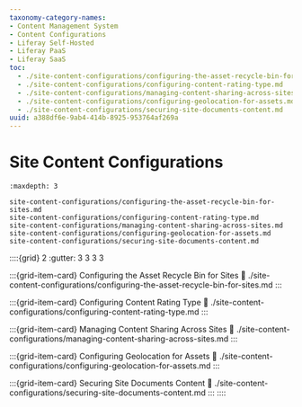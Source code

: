 ```yaml
---
taxonomy-category-names:
- Content Management System
- Content Configurations
- Liferay Self-Hosted
- Liferay PaaS
- Liferay SaaS
toc:
  - ./site-content-configurations/configuring-the-asset-recycle-bin-for-sites.md
  - ./site-content-configurations/configuring-content-rating-type.md
  - ./site-content-configurations/managing-content-sharing-across-sites.md
  - ./site-content-configurations/configuring-geolocation-for-assets.md
  - ./site-content-configurations/securing-site-documents-content.md
uuid: a388df6e-9ab4-414b-8925-953764af269a
---
```

# Site Content Configurations

```{toctree}
:maxdepth: 3

site-content-configurations/configuring-the-asset-recycle-bin-for-sites.md
site-content-configurations/configuring-content-rating-type.md
site-content-configurations/managing-content-sharing-across-sites.md
site-content-configurations/configuring-geolocation-for-assets.md
site-content-configurations/securing-site-documents-content.md
```

::::{grid} 2
:gutter: 3 3 3 3

:::{grid-item-card} Configuring the Asset Recycle Bin for Sites
:link: ./site-content-configurations/configuring-the-asset-recycle-bin-for-sites.md
:::

:::{grid-item-card} Configuring Content Rating Type
:link: ./site-content-configurations/configuring-content-rating-type.md
:::

:::{grid-item-card} Managing Content Sharing Across Sites
:link: ./site-content-configurations/managing-content-sharing-across-sites.md
:::

:::{grid-item-card} Configuring Geolocation for Assets
:link: ./site-content-configurations/configuring-geolocation-for-assets.md
:::

:::{grid-item-card} Securing Site Documents Content
:link: ./site-content-configurations/securing-site-documents-content.md
:::
::::
